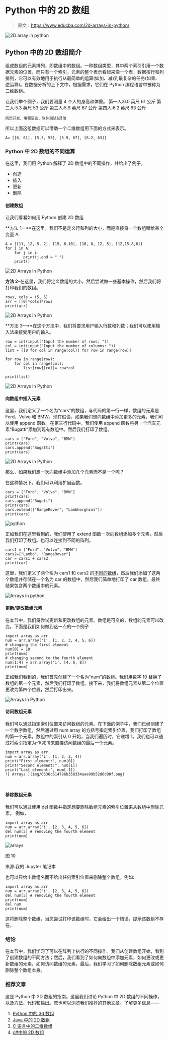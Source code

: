 # Python 中的 2D 数组

> 原文：<https://www.educba.com/2d-arrays-in-python/>

![2D array in python](img/d3a9552b4fe567ab69ca694f9012e775.png)



## Python 中的 2D 数组简介

组成数组的元素排列，即数组中的数组。一种数组类型，其中两个索引引用一个数据元素的位置，而只有一个索引，元素的整个表示看起来像一个表，数据按行和列排列，它可以有效地用于执行从最简单的运算(如加、减)到最复杂的任务(如乘、逆运算)。在数据分析的上下文中，根据需求，它们在 Python 编程语言中被称为二维数组。

让我们举个例子，我们要测量 4 个人的身高和体重。
第一人:6.0 英尺 61 公斤
第二人:5.3 英尺 53 公斤
第三人:5.9 英尺 67 公斤
第四人:6.2 英尺 63 公斤

<small>网页开发、编程语言、软件测试&其他</small>

所以上面这组数据可以借助一个二维数组用下面的方式来表示。

`A= [[6, 61], [5.3, 53], [5.9, 67], [6.2, 63]]`

### Python 中 2D 数组的不同运算

在这里，我们用 Python 解释了 2D 数组中的不同操作，并给出了例子。

*   创造
*   插入
*   更新
*   删除

#### 创建数组

让我们看看如何用 Python 创建 2D 数组

**方法 1—**在这里，我们不是定义行和列的大小，而是直接将一个数组赋给某个变量 A.

```
A = [[11, 12, 5, 2], [15, 6,10], [10, 8, 12, 5], [12,15,8,6]]
for i in A:
    for j in i:
        print(j,end = " ")
    print()
```

![2D Arrays In Python](img/083ad1f57cc635bbd379168705b4e04e.png)



**方法 2**–在这里，我们将定义数组的大小，然后尝试做一些基本操作，然后我们将打印我们的数组。

```
rows, cols = (5, 5)
arr = [[0]*cols]*rows
print(arr)
```

![2D Arrays In Python](img/52e7cae8ee900a3e61e80bb02a3d79af.png)



**方法 3—**在这个方法中，我们将要求用户输入行数和列数；我们可以使用输入法来接受用户的输入。

```
row = int(input("Input the number of rows: "))
col = int(input("Input the number of columns: "))
list = [[0 for col in range(col)] for row in range(row)]

for row in range(row):
    for col in range(col):
        list[row][col]= row*col

print(list)
```

![2D Arrays In Python](img/08368e1c9c76c3e1d2fbf54db947faf0.png)



#### 向数组中插入元素

这里，我们定义了一个名为“cars”的数组，与代码的第一行一样，数组的元素是 Ford、Volvo 和 BMW。现在假设，如果我们想向数组中添加更多的元素，我们可以使用 append 函数。在第三行代码中，我们使用 append 函数将另一个汽车元素“Bugatti”添加到现有数组中。然后我们打印了数组。

```
cars = ["Ford", "Volvo", "BMW"]
print(cars)
cars.append("Bugatti")
print(cars)
```

![2D Arrays In Python](img/1db01ab28f6f588ff9d8df918f85536c.png)



那么，如果我们想一次向数组中添加几个元素而不是一个呢？

在这种情况下，我们可以利用扩展函数。

```
cars = ["Ford", "Volvo", "BMW"]
print(cars)
cars.append("Bugati")
print(cars)
cars.extend(["RangeRover", "Lambhorghini"])
print(cars)
```

![ python](img/248dd3f0db84589854c86f85982f4ebf.png)



正如我们在这里看到的，我们使用了 extend 函数一次向数组添加多个元素，然后我们打印了数组。也可以连接到不同的阵列。

```
cars1 = ["Ford", "Volvo", "BMW"]
cars2=["Lambo", "RangeRover"]
car = cars1 + cars2
print(car)
```

这里，我们定义了两个名为 cars1 和 cars2 的[不同的数组](https://www.educba.com/arrays-in-php/)，然后我们添加了这两个数组并存储在一个名为 car 的数组中，然后我们简单地打印了 car 数组。最终结果包含两个数组中的元素。

![Arrays in python](img/3a704fabc59f85184bcccf8b5d81560e.png)



#### 更新/更改数组元素

在本节中，我们将尝试更新和更改数组的元素。数组是可变的，数组的元素可以改变。下面是我们如何做到这一点的一个例子

```
import array as arr
num = arr.array('i', [1, 2, 3, 4, 5, 6])
# changing the first element
num[0] = 10
print(num)
# changing second to the fourth element
num[1:4] = arr.array('i', [4, 6, 8])
print(num)
```

正如我们看到的，我们首先创建了一个名为“num”的数组。我们用数字 10 替换了数组的第一个元素，然后我们打印了数组。接下来，我们将数组元素从第二个位置更改为第四个位置，然后打印出来。

![ Arrays In Python](img/ccbd326fbd6d30f61510ea21cf903e34.png)



#### 访问数组元素

我们可以通过指定索引位置来访问数组的元素。在下面的例子中，我们已经创建了一个数字数组，然后通过用 num array 的方括号指定索引位置，我们打印了数组的第一个元素。数组中的索引从 0 开始，当我们遍历时，它递增 1。我们也可以通过将索引指定为-1(减 1)来直接访问数组的最后一个元素。

```
import array as arr
num = arr.array('i', [1, 2, 3, 4])
print("First element:", num[0])
print("Second element:", num[1])
print("Last element:", num[-1])
![ Arrays ](img/0536c614786b358334aae99b52d6d90f.png)

 
```

#### 移除数组元素

我们可以通过使用 del 函数并指定想要删除数组元素的索引位置来从数组中删除元素。
例如，

```
import array as arr
num = arr.array('i', [2, 3, 4, 5, 6])
del num[3] # removing the fourth element
print(num)
```

![ arrays ](img/b75dbbc53fa019ebe2778881311d8ea6.png)



图 10

来源:我的 Jupyter 笔记本

也可以只给出数组名而不给出任何索引位置来删除整个数组。例如:

```
import array as arr
num = arr.array('i', [2, 3, 4, 5, 6])
del num[3] # removing the fourth element
print(num)
del num
print(num)
```

这将删除整个数组，当您尝试打印该数组时，它会给出一个错误，提示该数组不存在。

### 结论

在本节中，我们学习了可以在阵列上执行的不同操作。我们从创建数组开始，看到了创建数组的不同方法；然后，我们看到了如何向数组中添加元素，如何更改或更新数组的元素，如何访问数组的元素，最后，我们学习了如何删除数组元素或如何删除整个数组本身。

### 推荐文章

这是 Python 中 2D 数组的指南。这里我们讨论 Python 中 2D 数组的不同操作，以及方法、代码和输出。您也可以浏览我们推荐的其他文章，了解更多信息——

1.  [Python 中的 3d 数组](https://www.educba.com/3d-arrays-in-python/)
2.  [Java 中的 2D 数组](https://www.educba.com/2d-arrays-in-java/)
3.  [C 语言中的二维数组](https://www.educba.com/2-d-arrays-in-c/)
4.  [c#中的 2D 数组](https://www.educba.com/2d-arrays-in-c-sharp/)





